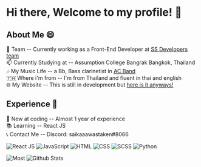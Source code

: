 # Hi there, Welcome to my profile! 👋 </br>
## About Me 😄 </br>
🔭 Team -- Currently working as a Front-End Developer at [SS Developers team](https://ssdevelopers.xyz/) </br>
📫 Currently Studying at -- Assumption College Bangrak Bangkok, Thailand </br>
🎶 My Music Life -- a Bb, Bass clarinetist in [AC Band](https://www.facebook.com/AC-Band-401703863888276/) </br>
🇹🇭 Where i'm from -- I'm from Thailand and fluent in thai and english </br>
🌐 My Website -- This is still in development but [here is it anyways!](https://ssdevelopers.xyz/Jirat_Chutrakul/)
## Experience 💼 </br>
🌱 New at coding -- Almost 1 year of experience </br>
📚 Learning -- React JS </br>
📞 Contact Me -- Discord: saikaaawastaken#8066 </br>


![React JS](https://img.shields.io/badge/React-20232A?style=for-the-badge&logo=react&logoColor=61DAFB) ![JavaScript](https://img.shields.io/badge/JavaScript-F7DF1E?style=for-the-badge&logo=javascript&logoColor=black) ![HTML](https://img.shields.io/badge/HTML5-E34F26?style=for-the-badge&logo=html5&logoColor=white)  ![CSS](https://img.shields.io/badge/CSS-264DE4?style=for-the-badge&logo=css3&logoColor=white) ![SCSS](https://img.shields.io/badge/Sass-ff17fb?style=for-the-badge&logo=sass&logoColor=white) ![Python](https://img.shields.io/badge/Python-3776AB?style=for-the-badge&logo=python&logoColor=white) 

![Most](https://github-readme-stats.vercel.app/api/top-langs/?username=jiraties&theme=radical)
![Github Stats](https://github-readme-stats.vercel.app/api?username=jiraties&show_icons=true&theme=radical)

<!--
**Jiraties/Jiraties** is a ✨ _special_ ✨ repository because its `README.md` (this file) appears on your GitHub profile.

Here are some ideas to get you started:

- 🔭 I’m currently working on ...
- 🌱 I’m currently learning ...
- 👯 I’m looking to collaborate on ...
- 🤔 I’m looking for help with ...
- 💬 Ask me about ...
- 📫 How to reach me: ...
- 😄 Pronouns: ...
- ⚡ Fun fact: ...
-->
